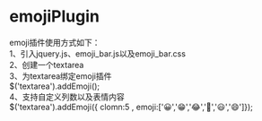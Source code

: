 # emojiPlugin

emoji插件使用方式如下：</br>
1、引入jquery.js、emoji_bar.js以及emoji_bar.css</br>
2、创建一个textarea</br>
3、为textarea绑定emoji插件</br>
   $('textarea').addEmoji();</br>
4、支持自定义列数以及表情内容</br>
   $('textarea').addEmoji({ clomn:5 , emoji:['😀','😁','😂','🤣','😃','😄']});
